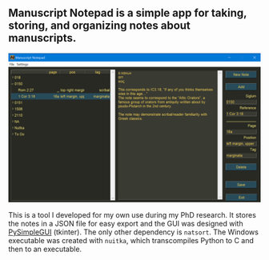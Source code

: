 ## Manuscript Notepad is a simple app for taking, storing, and organizing notes about manuscripts.

![manuscript notepad image](images/manuscript_notepad.png)

This is a tool I developed for my own use during my PhD research. It stores the notes in a JSON file for easy export and the GUI was designed with [PySimpleGUI](https://github.com/PySimpleGUI/PySimpleGUI) (tkinter). The only other dependency is `natsort`. The Windows executable was created with `nuitka`, which transcompiles Python to C and then to an executable.
